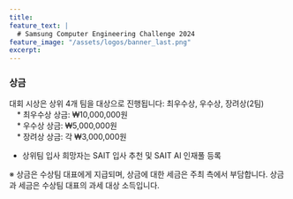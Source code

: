 ```yaml
---
title:
feature_text: |
  # Samsung Computer Engineering Challenge 2024
feature_image: "/assets/logos/banner_last.png"
excerpt:
---
```

### 상금

대회 시상은 상위 4개 팀을 대상으로 진행됩니다: 최우수상, 우수상, 장려상(2팀)  
 * 최우수상 상금: ₩10,000,000원  
 * 우수상 상금: ₩5,000,000원  
 * 장려상 상금: 각 ₩3,000,000원  
 * 상위팀 입사 희망자는 SAIT 입사 추천 및 SAIT AI 인재풀 등록   

※ 상금은 수상팀 대표에게 지급되며, 상금에 대한 세금은 주최 측에서 부담합니다. 상금과 세금은 수상팀 대표의 과세 대상 소득입니다.  

<!--
<hr />

### Prizes

We will select winning teams for the top three positions: 1st place, 2nd place, and 3rd place(2 teams)  
 * The first place winning team will receive a ₩10,000,000 cash prize,  
 * The second place team will receive ₩5,000,000, and  
 * The third place teams will receive ₩3,000,000 respectively.  
<br>
※ The prize money will be paid to the representative of the winning team, and taxes on the prize money will be covered by the organizers. The prize money and taxes are taxable income for the winning team representative.  
-->
